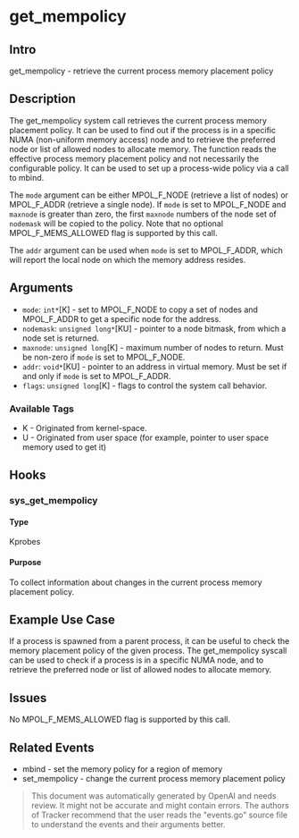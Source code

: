 
# get_mempolicy

## Intro
get_mempolicy - retrieve the current process memory placement policy

## Description
The get_mempolicy system call retrieves the current process memory placement policy. It can be used to find out if the process is in a specific NUMA (non-uniform memory access) node and to retrieve the preferred node or list of allowed nodes to allocate memory. The function reads the effective process memory placement policy and not necessarily the configurable policy. It can be used to set up a process-wide policy via a call to mbind.

The `mode` argument can be either MPOL_F_NODE (retrieve a list of nodes) or MPOL_F_ADDR (retrieve a single node). If `mode` is set to MPOL_F_NODE and `maxnode` is greater than zero, the first `maxnode` numbers of the node set of `nodemask` will be copied to the policy. Note that no optional MPOL_F_MEMS_ALLOWED flag is supported by this call.

The `addr` argument can be used when `mode` is set to MPOL_F_ADDR, which will report the local node on which the memory address resides.

## Arguments
* `mode`: `int*`[K] - set to MPOL_F_NODE to copy a set of nodes and MPOL_F_ADDR to get a specific node for the address.
* `nodemask`: `unsigned long*`[KU] - pointer to a node bitmask, from which a node set is returned.
* `maxnode`: `unsigned long`[K] - maximum number of nodes to return. Must be non-zero if `mode` is set to MPOL_F_NODE.
* `addr`: `void*`[KU] - pointer to an address in virtual memory. Must be set if and only if `mode` is set to MPOL_F_ADDR.
* `flags`: `unsigned long`[K] - flags to control the system call behavior.

### Available Tags
* K - Originated from kernel-space.
* U - Originated from user space (for example, pointer to user space memory used to get it)

## Hooks
### sys_get_mempolicy
#### Type
Kprobes
#### Purpose
To collect information about changes in the current process memory placement policy.

## Example Use Case
If a process is spawned from a parent process, it can be useful to check the memory placement policy of the given process. The get_mempolicy syscall can be used to check if a process is in a specific NUMA node, and to retrieve the preferred node or list of allowed nodes to allocate memory.

## Issues
No MPOL_F_MEMS_ALLOWED flag is supported by this call.

## Related Events
* mbind - set the memory policy for a region of memory
* set_mempolicy - change the current process memory placement policy

> This document was automatically generated by OpenAI and needs review. It might
> not be accurate and might contain errors. The authors of Tracker recommend that
> the user reads the "events.go" source file to understand the events and their
> arguments better.

